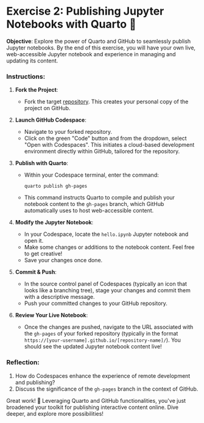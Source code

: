 # Exercise 2: Publishing Jupyter Notebooks with Quarto 📔

**Objective**: Explore the power of Quarto and GitHub to seamlessly publish Jupyter notebooks. By the end of this exercise, you will have your own live, web-accessible Jupyter notebook and experience in managing and updating its content.

### Instructions:

1. **Fork the Project**:
   - Fork the target [repository](https://github.com/grundkurs-git/exercise-2). This creates your personal copy of the project on GitHub.

2. **Launch GitHub Codespace**:
   - Navigate to your forked repository.
   - Click on the green "Code" button and from the dropdown, select "Open with Codespaces". This initiates a cloud-based development environment directly within GitHub, tailored for the repository.

3. **Publish with Quarto**:
   - Within your Codespace terminal, enter the command:
     ```
     quarto publish gh-pages
     ```
   - This command instructs Quarto to compile and publish your notebook content to the `gh-pages` branch, which GitHub automatically uses to host web-accessible content.

4. **Modify the Jupyter Notebook**:
   - In your Codespace, locate the `hello.ipynb` Jupyter notebook and open it.
   - Make some changes or additions to the notebook content. Feel free to get creative!
   - Save your changes once done.

5. **Commit & Push**:
   - In the source control panel of Codespaces (typically an icon that looks like a branching tree), stage your changes and commit them with a descriptive message.
   - Push your committed changes to your GitHub repository.

6. **Review Your Live Notebook**:
   - Once the changes are pushed, navigate to the URL associated with the `gh-pages` of your forked repository (typically in the format `https://[your-username].github.io/[repository-name]/`). You should see the updated Jupyter notebook content live!

### Reflection:

1. How do Codespaces enhance the experience of remote development and publishing?
2. Discuss the significance of the `gh-pages` branch in the context of GitHub.

Great work! 🌟 Leveraging Quarto and GitHub functionalities, you've just broadened your toolkit for publishing interactive content online. Dive deeper, and explore more possibilities!
